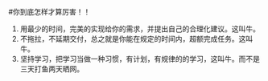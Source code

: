 #你到底怎样才算厉害！！
1. 用最少的时间，完美的实现给你的需求，并提出自己的合理化建议。这叫牛。
2. 不拖拉，不延期交付，总之就是你能在规定的时间内，超额完成任务。这叫牛。
3. 坚持学习，把学习当做一种习惯，有计划，有规律的的学习，这叫牛。而不是三天打鱼两天晒网。
